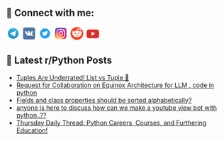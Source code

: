 ## 🔎 Connect with me:
[<img src="https://github.com/bullbesh/bullbesh/blob/main/images/Telegram.png" width="32" height="32" />](https://t.me/bullbesh)
[<img src="https://github.com/bullbesh/bullbesh/blob/main/images/VK.png" width="32" height="32" />](https://vk.com/bullbesh)
[<img src="https://github.com/bullbesh/bullbesh/blob/main/images/Twitter.png" width="32" height="32" />](https://twitter.com/bullbesh1)
[<img src="https://github.com/bullbesh/bullbesh/blob/main/images/Instagram.png" width="32" height="32" />](https://www.instagram.com/bullbesh)
[<img src="https://github.com/bullbesh/bullbesh/blob/main/images/Reddit.png" width="32" height="32" />](https://www.reddit.com/user/bullbesh)
[<img src="https://github.com/bullbesh/bullbesh/blob/main/images/YouTube.png" width="32" height="32" />](https://www.youtube.com/channel/UCtfjRs6uzgq5mfm8S06WTcg)

## 📕 Latest r/Python Posts
<!-- BLOG-POST-LIST:START -->
- [Tuples Are Underrated! List vs Tuple 🐍](https://www.reddit.com/r/Python/comments/1d9cfxq/tuples_are_underrated_list_vs_tuple/)
- [Request for Collaboration on Equinox Architecture for LLM , code in python](https://www.reddit.com/r/Python/comments/1d9b91w/request_for_collaboration_on_equinox_architecture/)
- [Fields and class properties should be sorted alphabetically?](https://www.reddit.com/r/Python/comments/1d9awdu/fields_and_class_properties_should_be_sorted/)
- [anyone is here to discuss how can we make a youtube view bot with python..??](https://www.reddit.com/r/Python/comments/1d9abwq/anyone_is_here_to_discuss_how_can_we_make_a/)
- [Thursday Daily Thread: Python Careers, Courses, and Furthering Education!](https://www.reddit.com/r/Python/comments/1d94r90/thursday_daily_thread_python_careers_courses_and/)
<!-- BLOG-POST-LIST:END -->
